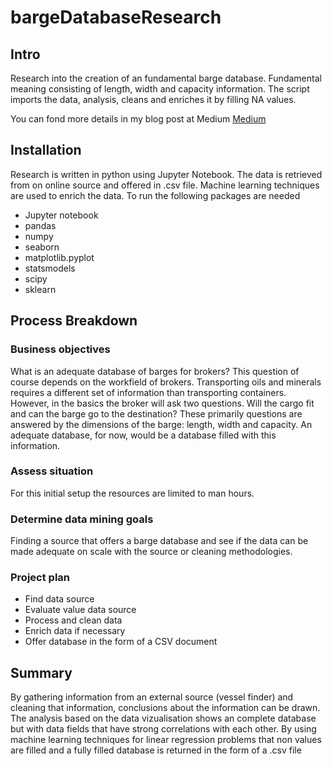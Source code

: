 # bargeDatabaseResearch

## Intro
Research into the creation of an fundamental barge database. Fundamental meaning consisting of length, width and capacity information. The script imports the data, analysis, cleans and enriches it by filling NA values.

You can fond more details in my blog post at Medium [Medium](https://medium.com/@frank.landheer/a-complete-barge-directory-cf97edef3e59) 

## Installation
Research is written in python using Jupyter Notebook. The data is retrieved from on online source and offered in .csv file. Machine learning techniques are used to enrich the data. To run the following packages are needed

* Jupyter notebook
* pandas
* numpy
* seaborn
* matplotlib.pyplot
* statsmodels
* scipy
* sklearn

## Process Breakdown

### Business objectives
What is an adequate database of barges for brokers? This question of course depends on the workfield of brokers. Transporting oils and minerals requires a different set of information than transporting containers. However, in the basics the broker will ask two questions. Will the cargo fit and can the barge go to the destination? These primarily questions are answered by the dimensions of the barge: length, width and capacity. An adequate database, for now, would be a database filled with this information.

### Assess situation
For this initial setup the resources are limited to man hours.

### Determine data mining goals
Finding a source that offers a barge database and see if the data can be made adequate on scale with the source or cleaning methodologies.

### Project plan
- Find data source
- Evaluate value data source
- Process and clean data
- Enrich data if necessary
- Offer database in the form of a CSV document

## Summary
By gathering information from an external source (vessel finder) and cleaning that information, conclusions about the information can be drawn. The analysis based on the data vizualisation shows an complete database but with data fields that have strong correlations with each other. By using machine learning techniques for linear regression problems that non values are filled and a fully filled database is returned in the form of a .csv file


